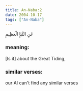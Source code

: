 ```yaml
---
title: An-Naba:2
date: 2004-10-17
tags: ["An-Naba"]
---
```

عَنِ النَّبَإِ الْعَظِيمِ
### meaning: 
[Is it] about the Great Tiding,
### similar verses: 

our AI can't find any similar verses




